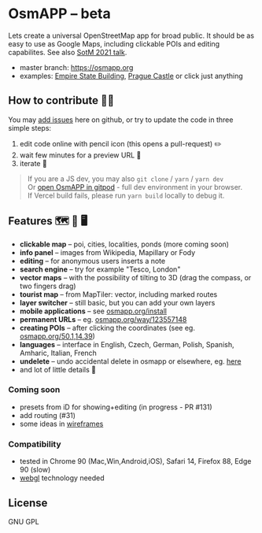 # OsmAPP – beta

Lets create a universal OpenStreetMap app for broad public. It should be as easy to use as Google Maps, including clickable POIs and editing capabilites. See also [SotM 2021 talk](https://github.com/zbycz/osmapp-talk).

- master branch: https://osmapp.org
- examples: [Empire State Building](https://osmapp.org/way/34633854#17.00/40.7483/-73.9864), [Prague Castle](https://osmapp.org/relation/3312247#17.00/50.0900/14.4000) or click just anything

## How to contribute 🐱‍💻

You may [add issues](https://github.com/zbycz/osmapp/issues) here on github, or try to update the code in three simple steps:

1. edit code online with pencil icon (this opens a pull-request) ✏️
2. wait few minutes for a preview URL 💬
3. iterate 🔁

> If you are a JS dev, you may also `git clone` / `yarn` / `yarn dev` \
> Or [open OsmAPP in gitpod](https://gitpod.io/#https://github.com/zbycz/osmapp) - full dev environment in your browser. \
> If Vercel build fails, please run `yarn build` locally to debug it.

## Features 🗺 📱 🖥

* **clickable map** – poi, cities, localities, ponds (more coming soon)
* **info panel** – images from Wikipedia, Mapillary or Fody
* **editing** – for anonymous users inserts a note
* **search engine** – try for example "Tesco, London"
* **vector maps** – with the possibility of tilting to 3D (drag the compass, or two fingers drag)
* **tourist map** – from MapTiler: vector, including marked routes
* **layer switcher** – still basic, but you can add your own layers
* **mobile applications** – see [osmapp.org/install](https://osmapp.org/install)
* **permanent URLs** –  eg. [osmapp.org/way/123557148](https://osmapp.org/way/123557148)
* **creating POIs** – after clicking the coordinates (see eg. [osmapp.org/50.1,14.39](https://osmapp.org/50.1,14.39))
* **languages** – interface in English, Czech, German, Polish, Spanish, Amharic, Italian, French
* **undelete** – undo accidental delete in osmapp or elsewhere, eg. [here](https://osmapp.org/node/1219767385)
* and lot of little details 🙂

### Coming soon

- presets from iD for showing+editing (in progress - PR #131)
- add routing (#31)
- some ideas in [wireframes](https://drive.google.com/drive/folders/0B7awz2fKhg6yQ0JqTjhJRFV5aEE?resourcekey=0-NwX0M0KC3u85IGGyFonJAA&usp=sharing)

### Compatibility

- tested in Chrome 90 (Mac,Win,Android,iOS), Safari 14, Firefox 88, Edge 90 (slow)
- [webgl](https://caniuse.com/webgl) technology needed

## License

GNU GPL
